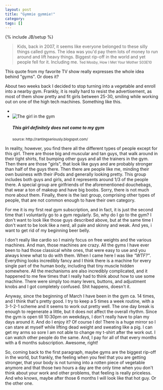 ```yaml
---
layout: post
title: "Gymmie gymmie!"
category: 
tags: []
---
```

{% include JB/setup %}

> Kids, back in 2007, it seems like everyone belonged to  these silly things called gyms. The idea was you'd pay them lots of money to run around and lift heavy things.  Biggest rip-off in the world and yet people fell for it.  Including me.
> <small>Ted Mosby, How I Met Your Mother S03E10</small>

This quote from my favorite TV show really expresses the whole idea behind "gyms". Or does it?

About two weeks back I decided to stop turning into a vegetable and enroll into a nearby gym. Frankly, it is really hard to resist the advertisement, as most of them show pretty and fit girls between 25-30, smiling while working out on one of the high tech machines. Something like this.

<ul class="thumbnails">
	<li class="span2"></li>
  <li class="span8">
    <div class="thumbnail">
      <img src="http://2.bp.blogspot.com/-O05L4H6h9Jw/Tq2eGk52n2I/AAAAAAAAAPw/lK0zzEnWIYc/s1600/Gym-girl.jpg" alt="The girl in the gym">
      <h5>This girl definitely does not come to my gym</h5>
      <p><small>source: http://rantingseriously.blogspot.com/</small></p>
    </div>
  </li> 
</ul>

In reality, however, you find there all the different types of people except for this girl. There are those big and muscular and tan guys, that walk around in their tight shirts, fist bumping other guys and all the trainers in the gym. Then there are those "girls", that look like guys and are probably stronger than half of the guys there. Then there are people like me, minding their own business with their iPods and generally looking pretty. This group includes both guys and girls, and it represents around 1/3 of the people there. A special group are girlfriends of the aforementioned douchebags, that wear a ton of makeup and have big boobs. Sorry, there is not much more about them. Finally, there is the last group, comprising other types of people, that are not common enough to have their own category.

For me it is my first real gym subscription, and in fact, it is just the second time that I voluntarily go to a gym regularly. So, why do I go to the gym? I don't want to look like those guys described above, but at the same time I don't want to be look like a nerd, all pale and skinny and weak. And yes, i want to get rid of my beginning beer belly.

I don't really like cardio so I mainly focus on free weights and the various machines. And man, those machines are crazy. All the gyms I have ever been to had those classical white ones, that were easy to use and you always knew what to do with them. When I came here I was like _"WTF?"_. Everything looks incredibly fancy and I think there is a machine for every single part of the human body, including that tiny muscle hidden somewhere. All the mechanisms are also incredibly complicated, and it happened to me few times that I really had to think about how to use some machine. There were simply too many levers, buttons, and adjustment knobs and I got completely confused. Shit happens, doesn't it.

Anyway, since the beginning of March I have been in the gym ca. 14 times, and I think that's pretty good. I try to keep a 5 times a week routine, with a 3-1-2-1 scheme and it seems to work out pretty well. The one day break is enough to regenerate a little, but it does not affect the overall rhythm. Since the gym is open till 10:30pm on weekdays, I don't really have to plan my days around it. And do I enjoy it? Of course I do! There is a huge mirror so I can stare at myself while lifting dead weight and sweating like a pig. I can get my arms so sore I am not able to change my t-shirt after the work out. I can watch other people do the same. And, I pay for all of that every months with a 6 months subscription. Awesome, right!

So, coming back to the first paragraph, maybe gyms are the biggest rip-off in the world, but frankly, the feeling when you feel that you are getting stronger, that your body is not turning into a rotten piece of vegetable anymore and that those two hours a day are the only time when you don't think about your work and other problems, that feeling is really priceless. And who knows, maybe after those 6 months I will look like that hot guy. Or the other one.

